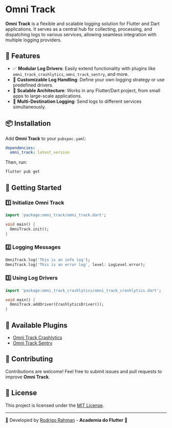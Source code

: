 # Omni Track

**Omni Track** is a flexible and scalable logging solution for Flutter and Dart applications. It serves as a central hub for collecting, processing, and dispatching logs to various services, allowing seamless integration with multiple logging providers.

## 📌 Features
- ✅ **Modular Log Drivers**: Easily extend functionality with plugins like `omni_track_crashlytics`, `omni_track_sentry`, and more.
- 🔧 **Customizable Log Handling**: Define your own logging strategy or use predefined drivers.
- 🚀 **Scalable Architecture**: Works in any Flutter/Dart project, from small apps to large-scale applications.
- 📡 **Multi-Destination Logging**: Send logs to different services simultaneously.

## 📦 Installation

Add **Omni Track** to your `pubspec.yaml`:

```yaml
dependencies:
  omni_track: latest_version
```

Then, run:

```sh
flutter pub get
```

## 🚀 Getting Started

### 1️⃣ Initialize Omni Track

```dart
import 'package:omni_track/omni_track.dart';

void main() {
  OmniTrack.init();
}
```

### 2️⃣ Logging Messages

```dart
OmniTrack.log('This is an info log');
OmniTrack.log('This is an error log', level: LogLevel.error);
```

### 3️⃣ Using Log Drivers

```dart
import 'package:omni_track_crashlytics/omni_track_crashlytics.dart';

void main() {
  OmniTrack.addDriver(CrashlyticsDriver());
}
```

## 📌 Available Plugins
- [Omni Track Crashlytics](https://github.com/your-repo/omni_track_crashlytics)
- [Omni Track Sentry](https://github.com/your-repo/omni_track_sentry)

## 🤝 Contributing
Contributions are welcome! Feel free to submit issues and pull requests to improve **Omni Track**.

## 📜 License
This project is licensed under the [MIT License](LICENSE).

---

💙 Developed by [Rodrigo Rahman](https://github.com/rodrigorahman) - **Academia do Flutter** 🚀

